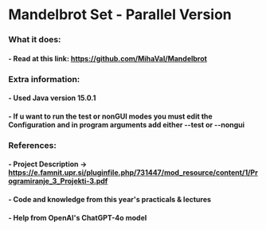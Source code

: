# Mandelbrot Set - Parallel Version

### What it does:

#### - Read at this link: https://github.com/MihaVal/Mandelbrot

### Extra information:

#### - Used Java version 15.0.1
#### - If u want to run the test or nonGUI modes you must edit the Configuration and in program arguments add either --test or --nongui

### References:

#### - Project Description -> https://e.famnit.upr.si/pluginfile.php/731447/mod_resource/content/1/Programiranje_3_Projekti-3.pdf
#### - Code and knowledge from this year's practicals & lectures
#### - Help from OpenAI's ChatGPT-4o model